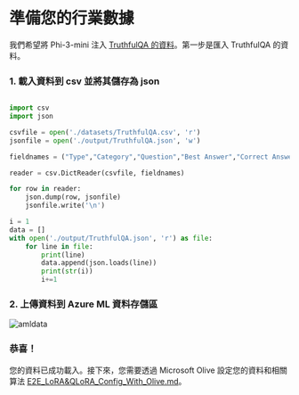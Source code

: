 ﻿# **準備您的行業數據**

我們希望將 Phi-3-mini 注入 [TruthfulQA 的資料](https://github.com/sylinrl/TruthfulQA/blob/main/TruthfulQA.csv)。第一步是匯入 TruthfulQA 的資料。

### **1. 載入資料到 csv 並將其儲存為 json**

```python

import csv
import json

csvfile = open('./datasets/TruthfulQA.csv', 'r')
jsonfile = open('./output/TruthfulQA.json', 'w')

fieldnames = ("Type","Category","Question","Best Answer","Correct Answers","Incorrect Answers","Source")

reader = csv.DictReader(csvfile, fieldnames)

for row in reader:
    json.dump(row, jsonfile)
    jsonfile.write('\n')

i = 1
data = []
with open('./output/TruthfulQA.json', 'r') as file:
    for line in file:
        print(line)
        data.append(json.loads(line))
        print(str(i))
        i+=1

```

### **2. 上傳資料到 Azure ML 資料存儲區**

![amldata](../../imgs/06/e2e/azureml_data.png)

### **恭喜！**

您的資料已成功載入。接下來，您需要透過 Microsoft Olive 設定您的資料和相關算法 [E2E_LoRA&QLoRA_Config_With_Olive.md](./E2E_LoRA&QLoRA_Config_With_Olive.md)。

